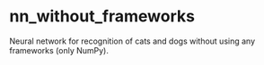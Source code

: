 # nn_without_frameworks
Neural network for recognition of cats and dogs without using any frameworks (only NumPy).
